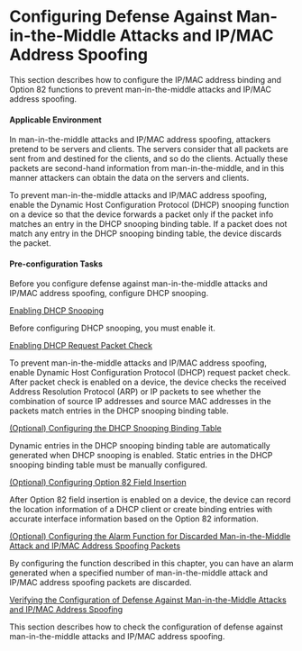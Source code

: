 Configuring Defense Against Man-in-the-Middle Attacks and IP/MAC Address Spoofing
=================================================================================

This section describes how to configure the IP/MAC address
binding and Option 82 functions to prevent man-in-the-middle attacks
and IP/MAC address spoofing.

#### Applicable Environment

In man-in-the-middle
attacks and IP/MAC address spoofing, attackers pretend to be servers
and clients. The servers consider that all packets are sent from and
destined for the clients, and so do the clients. Actually these packets
are second-hand information from man-in-the-middle, and in this manner
attackers can obtain the data on the servers and clients.

To
prevent man-in-the-middle attacks and IP/MAC address spoofing, enable
the Dynamic Host Configuration Protocol (DHCP) snooping function on
a device so that the device forwards a packet only if the packet info
matches an entry in the DHCP snooping binding table. If a packet does
not match any entry in the DHCP snooping binding table, the device
discards the packet.


#### Pre-configuration Tasks

Before you configure
defense against man-in-the-middle attacks and IP/MAC address spoofing,
configure DHCP snooping.


[Enabling DHCP Snooping](../../../../software/nev8r10_vrpv8r16/user/vrp/dc_vrp_dhcp-snooping_cfg_0036_3.html)

Before configuring DHCP snooping, you must enable it.

[Enabling DHCP Request Packet Check](../../../../software/nev8r10_vrpv8r16/user/vrp/dc_vrp_dhcp-snooping_cfg_0042.html)

To prevent man-in-the-middle attacks and IP/MAC address spoofing, enable Dynamic Host Configuration Protocol (DHCP) request packet check. After packet check is enabled on a device, the device checks the received Address Resolution Protocol (ARP) or IP packets to see whether the combination of source IP addresses and source MAC addresses in the packets match entries in the DHCP snooping binding table.

[(Optional) Configuring the DHCP Snooping Binding Table](../../../../software/nev8r10_vrpv8r16/user/vrp/dc_vrp_dhcp-snooping_cfg_0040.html)

Dynamic entries in the DHCP snooping binding table are automatically generated when DHCP snooping is enabled. Static entries in the DHCP snooping binding table must be manually configured.

[(Optional) Configuring Option 82 Field Insertion](../../../../software/nev8r10_vrpv8r16/user/vrp/dc_vrp_dhcp-snooping_cfg_0016_1.html)

After Option 82 field insertion is enabled on a device, the device can record the location information of a DHCP client or create binding entries with accurate interface information based on the Option 82 information.

[(Optional) Configuring the Alarm Function for Discarded Man-in-the-Middle Attack and IP/MAC Address Spoofing Packets](../../../../software/nev8r10_vrpv8r16/user/vrp/dc_vrp_dhcp-snooping_cfg_0045.html)

By configuring the function described in this chapter, you can have an alarm generated when a specified number of man-in-the-middle attack and IP/MAC address spoofing packets are discarded.

[Verifying the Configuration of Defense Against Man-in-the-Middle Attacks and IP/MAC Address Spoofing](../../../../software/nev8r10_vrpv8r16/user/vrp/dc_vrp_dhcp-snooping_cfg_0043.html)

This section describes how to check the configuration of defense against man-in-the-middle attacks and IP/MAC address spoofing.